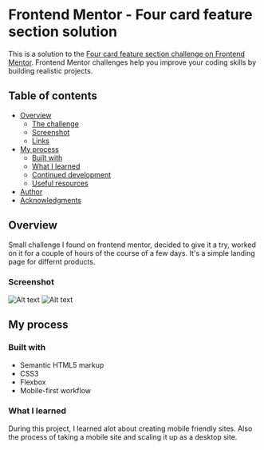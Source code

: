 # Frontend Mentor - Four card feature section solution

This is a solution to the [Four card feature section challenge on Frontend Mentor](https://www.frontendmentor.io/challenges/four-card-feature-section-weK1eFYK). Frontend Mentor challenges help you improve your coding skills by building realistic projects. 

## Table of contents

- [Overview](#overview)
  - [The challenge](#the-challenge)
  - [Screenshot](#screenshot)
  - [Links](#links)
- [My process](#my-process)
  - [Built with](#built-with)
  - [What I learned](#what-i-learned)
  - [Continued development](#continued-development)
  - [Useful resources](#useful-resources)
- [Author](#author)
- [Acknowledgments](#acknowledgments)


## Overview

Small challenge I found on frontend mentor, decided to give it a try, worked on it for a couple of hours of the course of a few days. It's a simple landing page for differnt products.
### Screenshot

![Alt text](./FourCardLandingPage/images/Full-Size-Screenshot.png)
![Alt text](./FourCardLandingPage/images/Mobile-Size-Screenshoot.png)

## My process

### Built with

- Semantic HTML5 markup
- CSS3
- Flexbox
- Mobile-first workflow

### What I learned

During this project, I learned alot about creating mobile friendly sites. Also the process of taking a mobile site and scaling it up as a desktop site.
